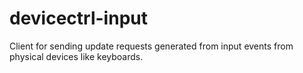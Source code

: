 # devicectrl-input

Client for sending update requests generated from input events from physical devices like keyboards.
